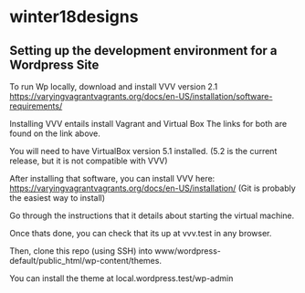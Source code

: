 # winter18designs
## Setting up the development environment for a Wordpress Site

To run Wp locally, download and install VVV version 2.1
https://varyingvagrantvagrants.org/docs/en-US/installation/software-requirements/

Installing VVV entails install Vagrant and Virtual Box
The links for both are found on the link above.

You will need to have VirtualBox version 5.1 installed.
(5.2 is the current release, but it is not compatible with VVV)

After installing that software, you can install VVV here:
https://varyingvagrantvagrants.org/docs/en-US/installation/
(Git is probably the easiest way to install)

Go through the instructions that it details about starting the virtual
machine.

Once thats done, you can check that its up at vvv.test in any browser.

Then, clone this repo (using SSH) into www/wordpress-default/public_html/wp-content/themes.

You can install the theme at
local.wordpress.test/wp-admin